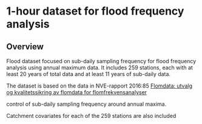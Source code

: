 1-hour dataset for flood frequency analysis
================

## Overview

Flood dataset focused on sub-daily sampling frequency for flood
frequency analysis using annual maximum data. It includes 259 stations,
each with at least 20 years of total data and at least 11 years of
sub-daily data.

The dataset is based on the data in NVE-rapport 2016:85 [Flomdata:
utvalg og kvalitetssikring av flomdata for
flomfrekvensanalyser](https://asp.bibliotekservice.no/nve/title.aspx?tkey=23147)

control of sub-daily sampling frequency around annual maxima.

Catchment covariates for each of the 259 stations are also included
